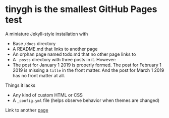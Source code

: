# tinygh is the smallest GitHub Pages test

A miniature Jekyll-style installation with
* Base `/docs` directory
* A README.md that links to another page
* An orphan page named todo.md that no other page links to
* A `_posts` directory with three posts in it. However:
* The post for January 1 2019 is properly formed. The post for February 1 2019 is missing a `title` in the
front matter. And the post for March 1 2019 has no front matter at all.

Things it lacks
* Any kind of custom  HTML or CSS
* A `_config.yml` file (helps observe behavior when themes are changed)

Link to another [page](page.md)
